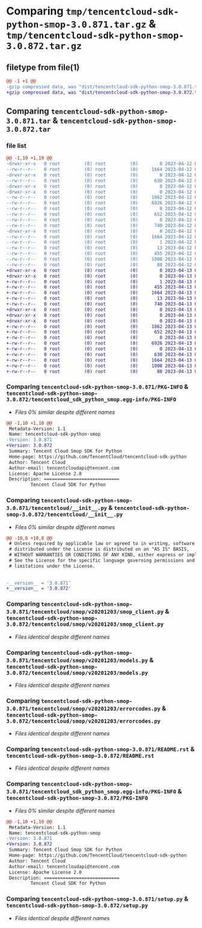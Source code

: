 # Comparing `tmp/tencentcloud-sdk-python-smop-3.0.871.tar.gz` & `tmp/tencentcloud-sdk-python-smop-3.0.872.tar.gz`

## filetype from file(1)

```diff
@@ -1 +1 @@
-gzip compressed data, was "dist/tencentcloud-sdk-python-smop-3.0.871.tar", last modified: Wed Apr 12 00:39:23 2023, max compression
+gzip compressed data, was "dist/tencentcloud-sdk-python-smop-3.0.872.tar", last modified: Thu Apr 13 00:55:50 2023, max compression
```

## Comparing `tencentcloud-sdk-python-smop-3.0.871.tar` & `tencentcloud-sdk-python-smop-3.0.872.tar`

### file list

```diff
@@ -1,19 +1,19 @@
-drwxr-xr-x   0 root         (0) root         (0)        0 2023-04-12 00:39:23.000000 tencentcloud-sdk-python-smop-3.0.871/
--rw-r--r--   0 root         (0) root         (0)     1664 2023-04-12 00:39:23.000000 tencentcloud-sdk-python-smop-3.0.871/PKG-INFO
-drwxr-xr-x   0 root         (0) root         (0)        0 2023-04-12 00:39:23.000000 tencentcloud-sdk-python-smop-3.0.871/tencentcloud/
--rw-r--r--   0 root         (0) root         (0)      630 2023-04-12 00:39:23.000000 tencentcloud-sdk-python-smop-3.0.871/tencentcloud/__init__.py
-drwxr-xr-x   0 root         (0) root         (0)        0 2023-04-12 00:39:23.000000 tencentcloud-sdk-python-smop-3.0.871/tencentcloud/smop/
-drwxr-xr-x   0 root         (0) root         (0)        0 2023-04-12 00:39:23.000000 tencentcloud-sdk-python-smop-3.0.871/tencentcloud/smop/v20201203/
--rw-r--r--   0 root         (0) root         (0)     1862 2023-04-12 00:39:23.000000 tencentcloud-sdk-python-smop-3.0.871/tencentcloud/smop/v20201203/smop_client.py
--rw-r--r--   0 root         (0) root         (0)     6926 2023-04-12 00:39:23.000000 tencentcloud-sdk-python-smop-3.0.871/tencentcloud/smop/v20201203/models.py
--rw-r--r--   0 root         (0) root         (0)        0 2023-04-12 00:39:23.000000 tencentcloud-sdk-python-smop-3.0.871/tencentcloud/smop/v20201203/__init__.py
--rw-r--r--   0 root         (0) root         (0)      652 2023-04-12 00:39:23.000000 tencentcloud-sdk-python-smop-3.0.871/tencentcloud/smop/v20201203/errorcodes.py
--rw-r--r--   0 root         (0) root         (0)        0 2023-04-12 00:39:23.000000 tencentcloud-sdk-python-smop-3.0.871/tencentcloud/smop/__init__.py
--rw-r--r--   0 root         (0) root         (0)      740 2023-04-12 00:39:23.000000 tencentcloud-sdk-python-smop-3.0.871/README.rst
-drwxr-xr-x   0 root         (0) root         (0)        0 2023-04-12 00:39:23.000000 tencentcloud-sdk-python-smop-3.0.871/tencentcloud_sdk_python_smop.egg-info/
--rw-r--r--   0 root         (0) root         (0)     1664 2023-04-12 00:39:23.000000 tencentcloud-sdk-python-smop-3.0.871/tencentcloud_sdk_python_smop.egg-info/PKG-INFO
--rw-r--r--   0 root         (0) root         (0)        1 2023-04-12 00:39:23.000000 tencentcloud-sdk-python-smop-3.0.871/tencentcloud_sdk_python_smop.egg-info/dependency_links.txt
--rw-r--r--   0 root         (0) root         (0)       13 2023-04-12 00:39:23.000000 tencentcloud-sdk-python-smop-3.0.871/tencentcloud_sdk_python_smop.egg-info/top_level.txt
--rw-r--r--   0 root         (0) root         (0)      455 2023-04-12 00:39:23.000000 tencentcloud-sdk-python-smop-3.0.871/tencentcloud_sdk_python_smop.egg-info/SOURCES.txt
--rw-r--r--   0 root         (0) root         (0)     1008 2023-04-12 00:39:23.000000 tencentcloud-sdk-python-smop-3.0.871/setup.py
--rw-r--r--   0 root         (0) root         (0)       88 2023-04-12 00:39:23.000000 tencentcloud-sdk-python-smop-3.0.871/setup.cfg
+drwxr-xr-x   0 root         (0) root         (0)        0 2023-04-13 00:55:50.000000 tencentcloud-sdk-python-smop-3.0.872/
+drwxr-xr-x   0 root         (0) root         (0)        0 2023-04-13 00:55:50.000000 tencentcloud-sdk-python-smop-3.0.872/tencentcloud_sdk_python_smop.egg-info/
+-rw-r--r--   0 root         (0) root         (0)        1 2023-04-13 00:55:50.000000 tencentcloud-sdk-python-smop-3.0.872/tencentcloud_sdk_python_smop.egg-info/dependency_links.txt
+-rw-r--r--   0 root         (0) root         (0)      455 2023-04-13 00:55:50.000000 tencentcloud-sdk-python-smop-3.0.872/tencentcloud_sdk_python_smop.egg-info/SOURCES.txt
+-rw-r--r--   0 root         (0) root         (0)     1664 2023-04-13 00:55:50.000000 tencentcloud-sdk-python-smop-3.0.872/tencentcloud_sdk_python_smop.egg-info/PKG-INFO
+-rw-r--r--   0 root         (0) root         (0)       13 2023-04-13 00:55:50.000000 tencentcloud-sdk-python-smop-3.0.872/tencentcloud_sdk_python_smop.egg-info/top_level.txt
+-rw-r--r--   0 root         (0) root         (0)      740 2023-04-13 00:55:50.000000 tencentcloud-sdk-python-smop-3.0.872/README.rst
+drwxr-xr-x   0 root         (0) root         (0)        0 2023-04-13 00:55:50.000000 tencentcloud-sdk-python-smop-3.0.872/tencentcloud/
+drwxr-xr-x   0 root         (0) root         (0)        0 2023-04-13 00:55:50.000000 tencentcloud-sdk-python-smop-3.0.872/tencentcloud/smop/
+drwxr-xr-x   0 root         (0) root         (0)        0 2023-04-13 00:55:50.000000 tencentcloud-sdk-python-smop-3.0.872/tencentcloud/smop/v20201203/
+-rw-r--r--   0 root         (0) root         (0)     1862 2023-04-13 00:55:50.000000 tencentcloud-sdk-python-smop-3.0.872/tencentcloud/smop/v20201203/smop_client.py
+-rw-r--r--   0 root         (0) root         (0)      652 2023-04-13 00:55:50.000000 tencentcloud-sdk-python-smop-3.0.872/tencentcloud/smop/v20201203/errorcodes.py
+-rw-r--r--   0 root         (0) root         (0)        0 2023-04-13 00:55:50.000000 tencentcloud-sdk-python-smop-3.0.872/tencentcloud/smop/v20201203/__init__.py
+-rw-r--r--   0 root         (0) root         (0)     6926 2023-04-13 00:55:50.000000 tencentcloud-sdk-python-smop-3.0.872/tencentcloud/smop/v20201203/models.py
+-rw-r--r--   0 root         (0) root         (0)        0 2023-04-13 00:55:50.000000 tencentcloud-sdk-python-smop-3.0.872/tencentcloud/smop/__init__.py
+-rw-r--r--   0 root         (0) root         (0)      630 2023-04-13 00:55:50.000000 tencentcloud-sdk-python-smop-3.0.872/tencentcloud/__init__.py
+-rw-r--r--   0 root         (0) root         (0)     1664 2023-04-13 00:55:50.000000 tencentcloud-sdk-python-smop-3.0.872/PKG-INFO
+-rw-r--r--   0 root         (0) root         (0)     1008 2023-04-13 00:55:50.000000 tencentcloud-sdk-python-smop-3.0.872/setup.py
+-rw-r--r--   0 root         (0) root         (0)       88 2023-04-13 00:55:50.000000 tencentcloud-sdk-python-smop-3.0.872/setup.cfg
```

### Comparing `tencentcloud-sdk-python-smop-3.0.871/PKG-INFO` & `tencentcloud-sdk-python-smop-3.0.872/tencentcloud_sdk_python_smop.egg-info/PKG-INFO`

 * *Files 0% similar despite different names*

```diff
@@ -1,10 +1,10 @@
 Metadata-Version: 1.1
 Name: tencentcloud-sdk-python-smop
-Version: 3.0.871
+Version: 3.0.872
 Summary: Tencent Cloud Smop SDK for Python
 Home-page: https://github.com/TencentCloud/tencentcloud-sdk-python
 Author: Tencent Cloud
 Author-email: tencentcloudapi@tencent.com
 License: Apache License 2.0
 Description: ============================
         Tencent Cloud SDK for Python
```

### Comparing `tencentcloud-sdk-python-smop-3.0.871/tencentcloud/__init__.py` & `tencentcloud-sdk-python-smop-3.0.872/tencentcloud/__init__.py`

 * *Files 0% similar despite different names*

```diff
@@ -10,8 +10,8 @@
 # Unless required by applicable law or agreed to in writing, software
 # distributed under the License is distributed on an "AS IS" BASIS,
 # WITHOUT WARRANTIES OR CONDITIONS OF ANY KIND, either express or implied.
 # See the License for the specific language governing permissions and
 # limitations under the License.
 
 
-__version__ = '3.0.871'
+__version__ = '3.0.872'
```

### Comparing `tencentcloud-sdk-python-smop-3.0.871/tencentcloud/smop/v20201203/smop_client.py` & `tencentcloud-sdk-python-smop-3.0.872/tencentcloud/smop/v20201203/smop_client.py`

 * *Files identical despite different names*

### Comparing `tencentcloud-sdk-python-smop-3.0.871/tencentcloud/smop/v20201203/models.py` & `tencentcloud-sdk-python-smop-3.0.872/tencentcloud/smop/v20201203/models.py`

 * *Files identical despite different names*

### Comparing `tencentcloud-sdk-python-smop-3.0.871/tencentcloud/smop/v20201203/errorcodes.py` & `tencentcloud-sdk-python-smop-3.0.872/tencentcloud/smop/v20201203/errorcodes.py`

 * *Files identical despite different names*

### Comparing `tencentcloud-sdk-python-smop-3.0.871/README.rst` & `tencentcloud-sdk-python-smop-3.0.872/README.rst`

 * *Files identical despite different names*

### Comparing `tencentcloud-sdk-python-smop-3.0.871/tencentcloud_sdk_python_smop.egg-info/PKG-INFO` & `tencentcloud-sdk-python-smop-3.0.872/PKG-INFO`

 * *Files 0% similar despite different names*

```diff
@@ -1,10 +1,10 @@
 Metadata-Version: 1.1
 Name: tencentcloud-sdk-python-smop
-Version: 3.0.871
+Version: 3.0.872
 Summary: Tencent Cloud Smop SDK for Python
 Home-page: https://github.com/TencentCloud/tencentcloud-sdk-python
 Author: Tencent Cloud
 Author-email: tencentcloudapi@tencent.com
 License: Apache License 2.0
 Description: ============================
         Tencent Cloud SDK for Python
```

### Comparing `tencentcloud-sdk-python-smop-3.0.871/setup.py` & `tencentcloud-sdk-python-smop-3.0.872/setup.py`

 * *Files identical despite different names*

